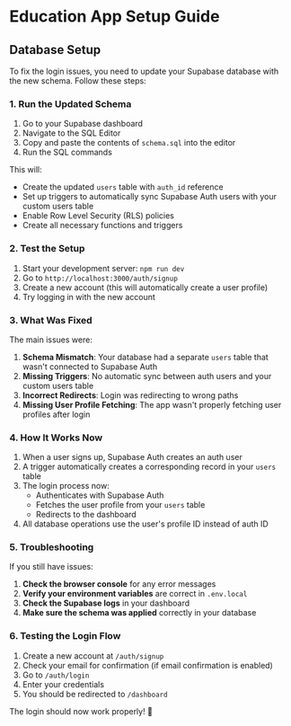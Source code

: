 # Education App Setup Guide

## Database Setup

To fix the login issues, you need to update your Supabase database with the new schema. Follow these steps:

### 1. Run the Updated Schema

1. Go to your Supabase dashboard
2. Navigate to the SQL Editor
3. Copy and paste the contents of `schema.sql` into the editor
4. Run the SQL commands

This will:

- Create the updated `users` table with `auth_id` reference
- Set up triggers to automatically sync Supabase Auth users with your custom users table
- Enable Row Level Security (RLS) policies
- Create all necessary functions and triggers

### 2. Test the Setup

1. Start your development server: `npm run dev`
2. Go to `http://localhost:3000/auth/signup`
3. Create a new account (this will automatically create a user profile)
4. Try logging in with the new account

### 3. What Was Fixed

The main issues were:

1. **Schema Mismatch**: Your database had a separate `users` table that wasn't connected to Supabase Auth
2. **Missing Triggers**: No automatic sync between auth users and your custom users table
3. **Incorrect Redirects**: Login was redirecting to wrong paths
4. **Missing User Profile Fetching**: The app wasn't properly fetching user profiles after login

### 4. How It Works Now

1. When a user signs up, Supabase Auth creates an auth user
2. A trigger automatically creates a corresponding record in your `users` table
3. The login process now:
   - Authenticates with Supabase Auth
   - Fetches the user profile from your `users` table
   - Redirects to the dashboard
4. All database operations use the user's profile ID instead of auth ID

### 5. Troubleshooting

If you still have issues:

1. **Check the browser console** for any error messages
2. **Verify your environment variables** are correct in `.env.local`
3. **Check the Supabase logs** in your dashboard
4. **Make sure the schema was applied** correctly in your database

### 6. Testing the Login Flow

1. Create a new account at `/auth/signup`
2. Check your email for confirmation (if email confirmation is enabled)
3. Go to `/auth/login`
4. Enter your credentials
5. You should be redirected to `/dashboard`

The login should now work properly! 🎉
